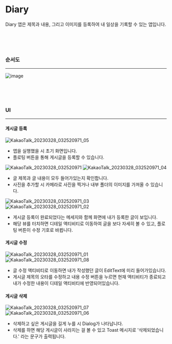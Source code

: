 # Diary
Diary 앱은 제목과 내용, 그리고 이미지를 등록하여 내 일상을 기록할 수 있는 앱입니다.

<br>
<br>
<br>

### 순서도
----------
![image](https://user-images.githubusercontent.com/72846127/229265252-267adc0f-73b6-41e1-8755-531906b0e239.png)

<br>
<br>
<br>

### UI
----------
#### 게시글 등록

![KakaoTalk_20230328_032520971_05](https://user-images.githubusercontent.com/72846127/229265376-793b7946-31e8-4a82-92f1-5bcf8bd34e5e.jpg)

- 앱을 실행했을 시 초기 화면입니다.
- 플로팅 버튼을 통해 게시글을 등록할 수 있습니다.

![KakaoTalk_20230328_032520971](https://user-images.githubusercontent.com/72846127/229265396-7e1a2f8a-f28f-4d65-83e7-3bc8cfe1e7fd.jpg) ![KakaoTalk_20230328_032520971_04](https://user-images.githubusercontent.com/72846127/229265404-4e2a84c9-502d-42e1-8b3d-b87daadf9689.jpg)
- 글 제목과 글 내용이 모두 들어가있는지 확인합니다.
- 사진을 추가할 시 카메라로 사진을 찍거나 내부 폴더의 이미지를 가져올 수 있습니다.

![KakaoTalk_20230328_032520971_03](https://user-images.githubusercontent.com/72846127/229265427-6cdaafaf-c784-4600-a0fb-1ddf30015647.jpg) ![KakaoTalk_20230328_032520971_02](https://user-images.githubusercontent.com/72846127/229265449-a776bd39-14e4-4677-89b0-a641a4a0f467.jpg)
- 게시글 등록이 완료되었다는 메세지와 함께 화면에 내가 등록한 글이 보입니다.
- 해당 뷰를 터치하면 디테일 액티비티로 이동하여 글을 보다 자세히 볼 수 있고, 플로팅 버튼이 수정 기호로 바뀝니다.

#### 게시글 수정
![KakaoTalk_20230328_032520971_01](https://user-images.githubusercontent.com/72846127/229265487-eb1b9883-ca5c-4013-bf3a-62c2adf1e41f.jpg) ![KakaoTalk_20230328_032520971_08](https://user-images.githubusercontent.com/72846127/229265491-825a01f7-6692-4707-97af-8270a4999230.jpg)
- 글 수정 액티비티로 이동하면 내가 작성했던 글이 EditText에 미리 들어가있습니다.
- 게시글 제목의 오타를 수정하고 내용 수정 버튼을 누르면 현재 액티비티가 종료되고 내가 수정한 내용이 디테일 액티비티에 반영되어있습니다.

#### 게시글 삭제
![KakaoTalk_20230328_032520971_07](https://user-images.githubusercontent.com/72846127/229265532-98bb9961-da9b-4200-9816-adc80b198cbf.jpg) ![KakaoTalk_20230328_032520971_06](https://user-images.githubusercontent.com/72846127/229265536-a512133b-9000-4a56-b1f6-58ddaabbbbc6.jpg)
- 삭제하고 싶은 게시글을 길게 누를 시 Dialog가 나타납니다.
- 삭제를 하면 해당 게시글이 사라지는 걸 볼 수 있고 Toast 메시지로 '삭제되었습니다.' 라는 문구가 출력됩니다.

